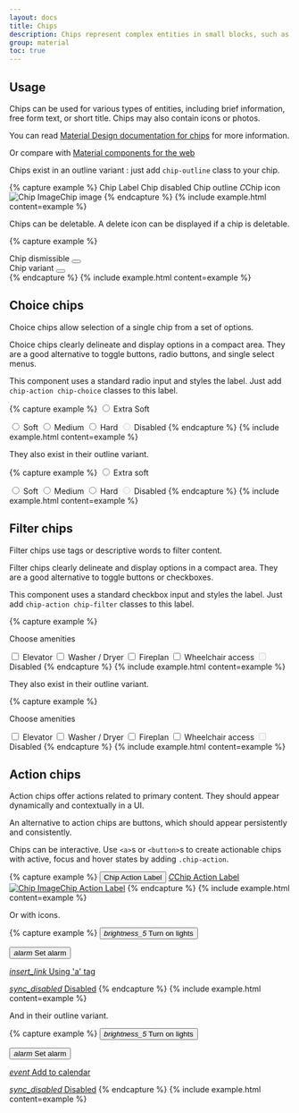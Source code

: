 ```yaml
---
layout: docs
title: Chips
description: Chips represent complex entities in small blocks, such as a contact.
group: material
toc: true
---
```


## Usage

Chips can be used for various types of entities, including brief information, free form text, or short title. Chips may also contain icons or photos.

You can read [Material Design documentation for chips](https://material.io/components/chips/) for more information.

Or compare with [Material components for the web](https://material-components.github.io/material-components-web-catalog/#/component/chips)

Chips exist in an outline variant : just add `chip-outline` class to your chip.

{% capture example %}
<span class="chip">Chip Label</span>
<span class="chip disabled">Chip disabled</span>
<span class="chip chip-outline">Chip outline</span>
<span class="chip"><i class="chip-icon">C</i>Chip icon</span>
<span class="chip"><img alt="Chip Image" class="chip-img" src="{{ site.baseurl }}/apple-touch-icon.png">Chip image</span>
{% endcapture %}
{% include example.html content=example %}

Chips can be deletable. A delete icon can be displayed if a chip is deletable.

{% capture example %}
<div class="chip fade show" id="chipDismissible">
  Chip dismissible
  <button class="close" data-dismiss="alert" data-target="#chipDismissible" type="button"></button>
</div>
<div class="chip chip-outline fade show" id="chipDismissible2">
  Chip variant
  <button class="close" data-dismiss="alert" data-target="#chipDismissible2" type="button"></button>
</div>
{% endcapture %}
{% include example.html content=example %}

## Choice chips

Choice chips allow selection of a single chip from a set of options.

Choice chips clearly delineate and display options in a compact area. They are a good alternative to toggle buttons, radio buttons, and single select menus.

This component uses a standard radio input and styles the label. Just add `chip-action chip-choice` classes to this label.

{% capture example %}
<input type="radio" id="myRadio1" name="chip-radio" class="d-none">
<label for="myRadio1" class="chip chip-action chip-choice">Extra Soft</label>

<input type="radio" id="myRadio2" name="chip-radio" class="d-none">
<label for="myRadio2" class="chip chip-action chip-choice">Soft</label>

<input type="radio" id="myRadio3" name="chip-radio" class="d-none">
<label for="myRadio3" class="chip chip-action chip-choice">Medium</label>

<input type="radio" id="myRadio4" name="chip-radio" class="d-none">
<label for="myRadio4" class="chip chip-action chip-choice">Hard</label>

<input type="radio" disabled id="myRadio5" name="chip-radio" class="d-none">
<label for="myRadio5" class="chip chip-action chip-choice">Disabled</label>
{% endcapture %}
{% include example.html content=example %}

They also exist in their outline variant.

{% capture example %}
<input type="radio" id="radio-1" name="chip-radio-outline" class="d-none">
<label for="radio-1" class="chip chip-action chip-outline chip-choice">Extra soft</label>

<input type="radio" id="radio-2" name="chip-radio-outline" class="d-none">
<label for="radio-2" class="chip chip-action chip-outline chip-choice">Soft</label>

<input type="radio" id="radio-3" name="chip-radio-outline" class="d-none">
<label for="radio-3" class="chip chip-action chip-outline chip-choice">Medium</label>

<input type="radio" id="radio-4" name="chip-radio-outline" class="d-none">
<label for="radio-4" class="chip chip-action chip-outline chip-choice">Hard</label>

<input type="radio" disabled id="radio-5" name="chip-radio-outline" class="d-none">
<label for="radio-5" class="chip chip-action chip-outline chip-choice">Disabled</label>
{% endcapture %}
{% include example.html content=example %}

## Filter chips

Filter chips use tags or descriptive words to filter content.

Filter chips clearly delineate and display options in a compact area. They are a good alternative to toggle buttons or checkboxes.

This component uses a standard checkbox input and styles the label. Just add `chip-action chip-filter` classes to this label.

{% capture example %}
<p class="typography-headline-6">Choose amenities</p>

<input type="checkbox" id="myCheckbox1" class="d-none">
<label for="myCheckbox1" class="chip chip-action chip-filter">Elevator</label>

<input type="checkbox" id="myCheckbox2" class="d-none">
<label for="myCheckbox2" class="chip chip-action chip-filter">Washer / Dryer</label>

<input type="checkbox" id="myCheckbox3" class="d-none">
<label for="myCheckbox3" class="chip chip-action chip-filter">Fireplan</label>

<input type="checkbox" id="myCheckbox4" class="d-none">
<label for="myCheckbox4" class="chip chip-action chip-filter">Wheelchair access</label>

<input type="checkbox" disabled id="myCheckbox5" class="d-none">
<label for="myCheckbox5" class="chip chip-action chip-filter">Disabled</label>
{% endcapture %}
{% include example.html content=example %}

They also exist in their outline variant.

{% capture example %}
<p class="typography-headline-6">Choose amenities</p>

<input type="checkbox" id="myCheckbox11" class="d-none">
<label for="myCheckbox11" class="chip chip-action chip-outline chip-filter">Elevator</label>

<input type="checkbox" id="myCheckbox12" class="d-none">
<label for="myCheckbox12" class="chip chip-action chip-outline chip-filter">Washer / Dryer</label>

<input type="checkbox" id="myCheckbox13" class="d-none">
<label for="myCheckbox13" class="chip chip-action chip-outline chip-filter">Fireplan</label>

<input type="checkbox" id="myCheckbox14" class="d-none">
<label for="myCheckbox14" class="chip chip-action chip-outline chip-filter">Wheelchair access</label>

<input type="checkbox" disabled id="myCheckbox15" class="d-none">
<label for="myCheckbox15" class="chip chip-action chip-outline chip-filter">Disabled</label>
{% endcapture %}
{% include example.html content=example %}

## Action chips

Action chips offer actions related to primary content. They should appear dynamically and contextually in a UI.

An alternative to action chips are buttons, which should appear persistently and consistently.

Chips can be interactive. Use `<a>`s or `<button>`s to create actionable chips with active, focus and hover states by adding `.chip-action`.

{% capture example %}
<button class="chip chip-action" type="button">Chip Action Label</button>
<a class="chip chip-action" href="#"><i class="chip-icon">C</i>Chip Action Label</a>
<a class="chip chip-action" href="#"><img alt="Chip Image" class="chip-img" src="{{ site.baseurl }}/apple-touch-icon.png">Chip Action Label</a>
{% endcapture %}
{% include example.html content=example %}

Or with icons.

{% capture example %}
<button class="chip chip-action" type="button"><i class='material-icons'>brightness_5</i> Turn on lights</button>

<button class="chip chip-action" type="button"><i class="material-icons">alarm</i> Set alarm</button>

<a class="chip chip-action" href="#"><i class="material-icons">insert_link</i> Using 'a' tag</a>

<a class="chip chip-action disabled" href="#"><i class="material-icons">sync_disabled</i> Disabled</a>
{% endcapture %}
{% include example.html content=example %}

And in their outline variant.

{% capture example %}
<button class="chip chip-action chip-outline" type="button"><i class='material-icons'>brightness_5</i> Turn on lights</button>

<button class="chip chip-action chip-outline" type="button"><i class="material-icons">alarm</i> Set alarm</button>

<a class="chip chip-action chip-outline" href="#"><i class="material-icons">event</i> Add to calendar</a>

<a class="chip chip-action chip-outline disabled" href="#"><i class="material-icons">sync_disabled</i> Disabled</a>
{% endcapture %}
{% include example.html content=example %}
